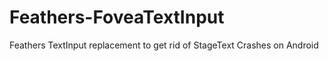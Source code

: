 Feathers-FoveaTextInput
=======================

Feathers TextInput replacement to get rid of StageText Crashes on Android
